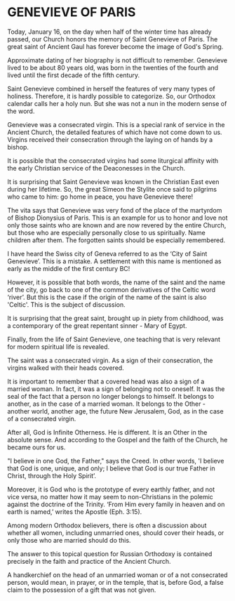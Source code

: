 # GENEVIEVE OF PARIS

Today, January 16, on the day when half of the winter time has already passed, our Church honors the memory of Saint Genevieve of Paris. The great saint of Ancient Gaul has forever become the image of God's Spring.

Approximate dating of her biography is not difficult to remember. Genevieve lived to be about 80 years old, was born in the twenties of the fourth and lived until the first decade of the fifth century.

Saint Genevieve combined in herself the features of very many types of holiness. Therefore, it is hardly possible to categorize. So, our Orthodox calendar calls her a holy nun. But she was not a nun in the modern sense of the word.

Genevieve was a consecrated virgin. This is a special rank of service in the Ancient Church, the detailed features of which have not come down to us. Virgins received their consecration through the laying on of hands by a bishop.

It is possible that the consecrated virgins had some liturgical affinity with the early Christian service of the Deaconesses in the Church.

It is surprising that Saint Genevieve was known in the Christian East even during her lifetime. So, the great Simeon the Stylite once said to pilgrims who came to him: go home in peace, you have Genevieve there!

The vita says that Genevieve was very fond of the place of the martyrdom of Bishop Dionysius of Paris. This is an example for us to honor and love not only those saints who are known and are now revered by the entire Church, but those who are especially personally close to us spiritually. Name children after them. The forgotten saints should be especially remembered.

I have heard the Swiss city of Geneva referred to as the ‘City of Saint Genevieve’. This is a mistake. A settlement with this name is mentioned as early as the middle of the first century BC!

However, it is possible that both words, the name of the saint and the name of the city, go back to one of the common derivatives of the Celtic word ‘river’. But this is the case if the origin of the name of the saint is also 'Celtic'. This is the subject of discussion.

It is surprising that the great saint, brought up in piety from childhood, was a contemporary of the great repentant sinner - Mary of Egypt.

Finally, from the life of Saint Genevieve, one teaching that is very relevant for modern spiritual life is revealed.

The saint was a consecrated virgin. As a sign of their consecration, the virgins walked with their heads covered.

It is important to remember that a covered head was also a sign of a married woman. In fact, it was a sign of belonging not to oneself. It was the seal of the fact that a person no longer belongs to himself. It belongs to another, as in the case of a married woman. It belongs to the Other - another world, another age, the future New Jerusalem, God, as in the case of a consecrated virgin.

After all, God is Infinite Otherness. He is different. It is an Other in the absolute sense. And according to the Gospel and the faith of the Church, he became ours for us.

"I believe in one God, the Father," says the Creed. In other words, 'I believe that God is one, unique, and only; I believe that God is our true Father in Christ, through the Holy Spirit’.

Moreover, it is God who is the prototype of every earthly father, and not vice versa, no matter how it may seem to non-Christians in the polemic against the doctrine of the Trinity. ‘From Him every family in heaven and on earth is named,’ writes the Apostle (Eph. 3:15).

Among modern Orthodox believers, there is often a discussion about whether all women, including unmarried ones, should cover their heads, or only those who are married should do this.

The answer to this topical question for Russian Orthodoxy is contained precisely in the faith and practice of the Ancient Church.

A handkerchief on the head of an unmarried woman or of a not consecrated person, would mean, in prayer, or in the temple, that is, before God, a false claim to the possession of a gift that was not given.
